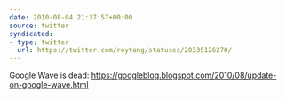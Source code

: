 ```yaml
---
date: 2010-08-04 21:37:57+00:00
source: twitter
syndicated:
- type: twitter
  url: https://twitter.com/roytang/statuses/20335126270/
---
```


Google Wave is dead: https://googleblog.blogspot.com/2010/08/update-on-google-wave.html